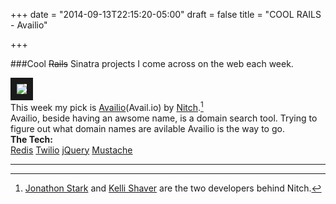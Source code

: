 +++
date = "2014-09-13T22:15:20-05:00"
draft = false
title = "COOL RAILS - Availio"

+++

###Cool <del>Rails</del> Sinatra projects I come across on the web each week.

[<img src="{{ site.url }}/images/avilio_hp.jpg" border="10">](http://avail.io)
<br>
This week my pick is [Availio](http://avail.io/)(Avail.io) by [Nitch](http://nitch.cc).[^1]
<br>
Availio, beside having an awsome name, is a domain search tool. Trying to figure out what domain names are avilable Availio is the way to go.
<br>
__The Tech:__
<br>
[Redis](http://redis.io/)
[Twilio](http://www.twilio.com/)
[jQuery](http://jquery.com/)
[Mustache](http://mustache.github.io/)


------

[^1]:[Jonathon Stark](https://jonathanstark.com/) and [Kelli Shaver](http://kellishaver.com/) are the two developers behind Nitch.
